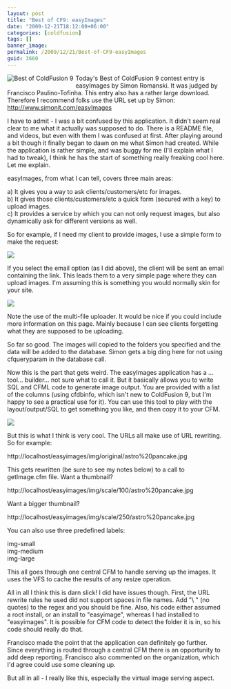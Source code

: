 ```yaml
---
layout: post
title: "Best of CF9: easyImages"
date: "2009-12-21T18:12:00+06:00"
categories: [coldfusion]
tags: []
banner_image: 
permalink: /2009/12/21/Best-of-CF9-easyImages
guid: 3660
---
```


<img src="https://static.raymondcamden.com/images/cfjedi/bestcfcontest1.jpg" title="Best of ColdFusion 9" align="left" style="margin-right:5px;margin-bottom:5px"/> Today's Best of ColdFusion 9 contest entry is easyImages by Simon Romanski. It was judged by Francisco Paulino-Tofinha. This entry also has a rather large download. Therefore I recommend folks use the URL set up by Simon: <a href="http://www.simonit.com/easyImages">http://www.simonit.com/easyImages</a>

I have to admit - I was a bit confused by this application. It didn't seem real clear to me what it actually was supposed to do. There is a README file, and videos, but even with them I was confused at first. After playing around a bit though it finally began to dawn on me what Simon had created. While the application is rather simple, and was buggy for me (I'll explain what I had to tweak), I think he has the start of something really freaking cool here. Let me explain.
<!--more-->
easyImages, from what I can tell, covers three main areas:

a) It gives you a way to ask clients/customers/etc for images.<br/>
b) It gives those clients/customers/etc a quick form (secured with a key) to upload images.<br/>
c) It provides a service by which you can not only request images, but also dynamically ask for different versions as well. 

So for example, if I need my client to provide images, I use a simple form to make the request:

<img src="https://static.raymondcamden.com/images/cfjedi/Screen shot 2009-12-21 at 5.41.29 PM.png" />

If you select the email option (as I did above), the client will be sent an email containing the link. This leads them to a very simple page where they can upload images. I'm assuming this is something you would normally skin for your site.

<img src="https://static.raymondcamden.com/images/cfjedi/Screen shot 2009-12-21 at 5.42.33 PM.png" />

Note the use of the multi-file uploader. It would be nice if you could include more information on this page. Mainly because I can see clients forgetting what they are supposed to be uploading. 

So far so good. The images will copied to the folders you specified and the data will be added to the database. Simon gets a big ding here for not using cfqueryparam in the database call. 

Now this is the part that gets weird. The easyImages application has a ... tool... builder... not sure what to call it. But it basically allows you to write SQL and CFML code to generate image output. You are provided with a list of the columns (using cfdbinfo, which isn't new to ColdFusion 9, but I'm happy to see a practical use for it). You can use this tool to play with the layout/output/SQL to get something you like, and then copy it to your CFM.

<img src="https://static.raymondcamden.com/images/cfjedi/Screen shot 2009-12-21 at 5.45.34 PM.png" />

But this is what I think is very cool. The URLs all make use of URL rewriting. So for example:

http://localhost/easyimages/img/original/astro%20pancake.jpg

This gets rewritten (be sure to see my notes below) to a call to getImage.cfm file. Want a thumbnail?

http://localhost/easyimages/img/scale/100/astro%20pancake.jpg

Want a bigger thumbnail?

http://localhost/easyimages/img/scale/250/astro%20pancake.jpg

You can also use three predefined labels:

img-small<br/>
img-medium<br/>
img-large<br/>

This all goes through one central CFM to handle serving up the images. It uses the VFS to cache the results of any resize operation. 

All in all I think this is darn slick! I did have issues though. First, the URL rewrite rules he used did not support spaces in file names. Add "\ " (no quotes) to the regex and you should be fine. Also, his code either assumed a root install, or an install to "easyimage", whereas I had installed to "easyimages". It is possible for CFM code to detect the folder it is in, so his code should really do that. 

Francisco made the point that the application can definitely go further. Since everything is routed through a central CFM there is an opportunity to add deep reporting. Francisco also commented on the organization, which I'd agree could use some cleaning up.

But all in all - I really like this, especially the virtual image serving aspect.